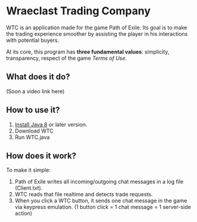 # Wraeclast Trading Company
WTC is an application made for the game Path of Exile. Its goal is to make the trading experience smoother by assisting the player in his interactions with potential buyers.

At its core, this program has **three fundamental values**: simplicity, transparency, respect of the game *Terms of Use*.

## What does it do?
(Soon a video link here)

## How to use it?
1. [Install Java 8](https://www.java.com/download/) or later version.
2. Download WTC
3. Run WTC.java

## How does it work?
To make it simple:
1. Path of Exile writes all incoming/outgoing chat messages in a log file (Client.txt).
2. WTC reads that file realtime and detects trade requests.
3. When you click a WTC button, it sends one chat message in the game via keypress emulation. (1 button click = 1 chat message = 1 server-side action)
